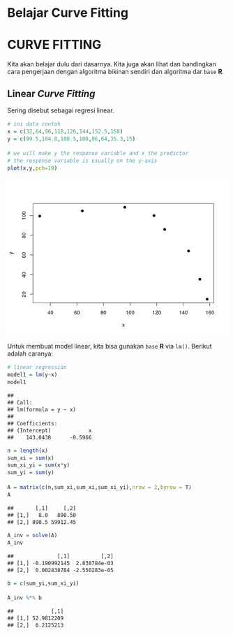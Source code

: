 Belajar Curve Fitting
================

# CURVE FITTING

Kita akan belajar dulu dari dasarnya. Kita juga akan lihat dan
bandingkan cara pengerjaan dengan algoritma bikinan sendiri dan
algoritma dar `base` **R**.

## Linear *Curve Fitting*

Sering disebut sebagai regresi linear.

``` r
# ini data contoh
x = c(32,64,96,118,126,144,152.5,158)
y = c(99.5,104.8,108.5,100,86,64,35.3,15)

# we will make y the response variable and x the predictor
# the response variable is usually on the y-axis
plot(x,y,pch=19)
```

![](cfit_files/figure-gfm/unnamed-chunk-2-1.png)<!-- -->

Untuk membuat model linear, kita bisa gunakan `base` **R** via `lm()`.
Berikut adalah caranya:

``` r
# linear regression
model1 = lm(y~x)
model1
```

    ## 
    ## Call:
    ## lm(formula = y ~ x)
    ## 
    ## Coefficients:
    ## (Intercept)            x  
    ##    143.0438      -0.5966

``` r
n = length(x)
sum_xi = sum(x)
sum_xi_yi = sum(x*y)
sum_yi = sum(y)

A = matrix(c(n,sum_xi,sum_xi,sum_xi_yi),nrow = 2,byrow = T)
A
```

    ##       [,1]     [,2]
    ## [1,]   8.0   890.50
    ## [2,] 890.5 59912.45

``` r
A_inv = solve(A)
A_inv
```

    ##              [,1]          [,2]
    ## [1,] -0.190992145  2.838784e-03
    ## [2,]  0.002838784 -2.550283e-05

``` r
b = c(sum_yi,sum_xi_yi)

A_inv %*% b
```

    ##            [,1]
    ## [1,] 52.9812209
    ## [2,]  0.2125213
